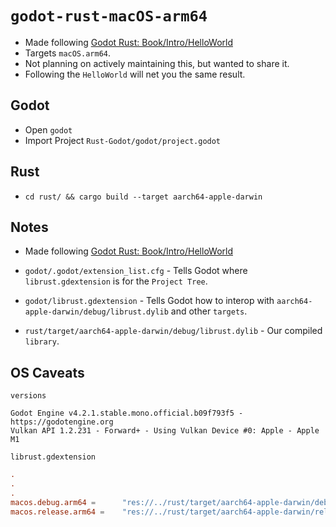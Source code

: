 # `godot-rust-macOS-arm64`

* Made following [Godot Rust: Book/Intro/HelloWorld](https://godot-rust.github.io/book/intro/hello-world.html)
* Targets `macOS.arm64`.
* Not planning on actively maintaining this, but wanted to share it.
* Following the `HelloWorld` will net you the same result.

## Godot

* Open `godot`
* Import Project `Rust-Godot/godot/project.godot`

## Rust

* `cd rust/ && cargo build --target aarch64-apple-darwin`

## Notes

* Made following [Godot Rust: Book/Intro/HelloWorld](https://godot-rust.github.io/book/intro/hello-world.html)
* `godot/.godot/extension_list.cfg` - Tells Godot where `librust.gdextension` is for the `Project Tree`.
* `godot/librust.gdextension` - Tells Godot how to interop with `aarch64-apple-darwin/debug/librust.dylib` and other `targets`.

* `rust/target/aarch64-apple-darwin/debug/librust.dylib` - Our compiled `library`.

## OS Caveats
`versions`
```shell
Godot Engine v4.2.1.stable.mono.official.b09f793f5 - https://godotengine.org
Vulkan API 1.2.231 - Forward+ - Using Vulkan Device #0: Apple - Apple M1
```

`librust.gdextension`
```TOML
.
.
.
macos.debug.arm64 =      "res://../rust/target/aarch64-apple-darwin/debug/librust.dylib" # Specific to me.
macos.release.arm64 =    "res://../rust/target/aarch64-apple-darwin/release/librust.dylib" # Specific to me.

```